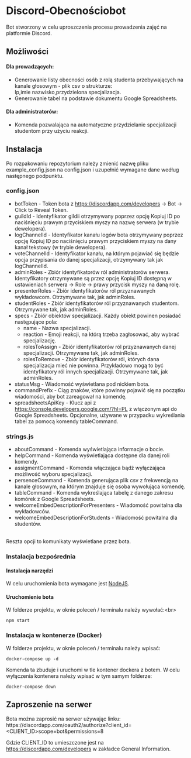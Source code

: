 # Discord-Obecnościobot
Bot stworzony w celu uproszczenia procesu prowadzenia zajęć na platformie Discord. 

## Możliwości
#### Dla prowadzących:
* Generowanie listy obecności osób z rolą studenta przebywających na kanale głosowym - plik csv o strukturze:<br/> lp,imie nazwisko,przydzielona specjalizacja.
* Generowanie tabel na podstawie dokumentu Google Spreadsheets.

#### Dla administratorów:
* Komenda pozwalająca na automatyczne przydzielanie specjalizacji studentom przy użyciu reakcji.

## Instalacja
Po rozpakowaniu repozytorium należy zmienić nazwę pliku example_config.json na config.json i uzupełnić wymagane dane według następnego podpunktu.<br/>

### config.json
* botToken - Token bota z https://discordapp.com/developers -> Bot -> Click to Reveal Token.
* guildId - Identyfikator gildii otrzymywany poprzez opcję Kopiuj ID po naciśnięciu prawym przyciskiem myszy na nazwę serwera (w trybie dewelopera).
* logChannelId - Identyfikator kanału logów bota otrzymywany poprzez opcję Kopiuj ID po naciśnięciu prawym przyciskiem myszy na dany kanał tekstowy (w trybie dewelopera).
* voteChannelId - Identyfikator kanału, na którym pojawiać się będzie opcja przypisania do danej specjalizacji, otrzymywany tak jak logChannelId.
* adminRoles - Zbiór identyfikatorów ról administratorów serwera. Identyfikatory otrzymywane są przez opcję Kopiuj ID dostępną w ustawieniach serwera -> Role -> prawy przycisk myszy na daną rolę.
* presenterRoles - Zbiór identyfikatorów ról przyznawanych wykładowcom. Otrzymywane tak, jak adminRoles.
* studentRoles - Zbiór identyfikatorów ról przyznawanych studentom. Otrzymywane tak, jak adminRoles.
* specs - Zbiór obiektów specjalizacji. Każdy obiekt powinen posiadać następujące pola:
  * name - Nazwa specjalizacji.
  * reaction - Emoji reakcji, na którą trzeba zagłosować, aby wybrać specjalizację.
  * rolesToAssign - Zbiór identyfikatorów ról przyznawanych danej specjalizacji. Otrzymywane tak, jak adminRoles.
  * rolesToRemove - Zbiór identyfikatorów ról, których dana specjalizacja mieć nie powinna. Przykładowo mogą to być identyfikatory ról innych specjalizacji. Otrzymywane tak, jak adminRoles.
* statusMsg - Wiadomość wyświetlana pod nickiem bota.
* commandPrefix - Ciąg znaków, które powinny pojawić się na początku wiadomości, aby bot zareagował na komendę.
* spreadsheetsApiKey - Klucz api z https://console.developers.google.com/?hl=PL z włączonym api do Google Spreadsheets. Opcjonalne, używane w przypadku wykreślania tabel za pomocą komendy tableCommand.

### strings.js
* aboutCommand - Komenda wyświetlająca informacje o bocie.
* helpCommand - Komenda wyświetlająca dostępne dla danej roli komendy.
* assigmentCommand - Komenda włączająca bądź wyłączająca możliwość wyboru specjalizacji.
* persenceCommand - Komenda generująca plik csv z frekwencją na kanale głosowym, na którym znajduje się osoba wywołująca komendę.
* tableCommand - Komenda wykreślająca tabelę z danego zakresu komórek z Google Spreadsheets.
* welcomeEmbedDescriptionForPresenters - Wiadomość powitalna dla wykładowców.
* welcomeEmbedDescriptionForStudents - Wiadomość powitalna dla studentów.
<br/>
Reszta opcji to komunikaty wyświetlane przez bota.

### Instalacja bezpośrednia
#### Instalacja narzędzi
W celu uruchomienia bota wymagane jest [NodeJS](https://nodejs.org/en/).

#### Uruchomienie bota
W folderze projektu, w oknie poleceń / terminalu należy wywołać:<br\>
```
npm start
```

### Instalacja w kontenerze (Docker)
W folderze projektu, w oknie poleceń / terminalu należy wpisać:<br/>
```
docker-compose up -d
```
Komenda ta zbuduje i uruchomi w tle kontener dockera z botem. W celu wyłączenia kontenera należy wpisać w tym samym folderze:<br/>
```
docker-compose down
```

## Zaproszenie na serwer

Bota można zaprosić na serwer używając linku: <br/>
https://<span></span>discordapp.<span></span>com/oauth2/authorize?client_id=<CLIENT_ID>scope=bot&permissions=8<br/>

Gdzie CLIENT_ID to umieszczone jest na https://discordapp.com/developers w zakładce General Information.






